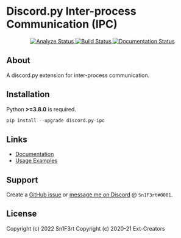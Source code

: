 # Discord.py Inter-process Communication (IPC)

<p style="text-align: center">
        <a href="https://github.com/Sn1F3rt/discord.py-ipc/actions?query=workflow%3AAnalyze+event%3Apush">
            <img alt="Analyze Status"
                 src="https://github.com/Sn1F3rt/discord.py-ipc/workflows/Analyze/badge.svg?event=push" />
        </a>
        <a href="https://github.com/Sn1F3rt/discord.py-ipc/actions?query=workflow%3ABuild+event%3Apush">
            <img alt="Build Status"
                 src="https://github.com/Sn1F3rt/discord.py-ipc/workflows/Build/badge.svg?event=push" />
        </a>
        <a href="https://discordpy-ipc.readthedocs.io/en/latest/?badge=latest">
            <img alt="Documentation Status"
                 src="https://readthedocs.org/projects/discordpy-ipc/badge/?version=latest" />
        </a>
</p>

## About

A discord.py extension for inter-process communication.

## Installation

Python **>=3.8.0** is required.

```py 
pip install --upgrade discord.py-ipc
```

## Links 

- [Documentation](https://discordpy-ipc.readthedocs.io)
- [Usage Examples](https://github.com/Sn1F3rt/discord.py-ipc/tree/main/examples)

## Support

Create a [GitHub issue](https://github.com/Sn1F3rt/discord.py-ipc/issues/new) or [message me on Discord](https://discord.com/users/589768200766619659) @ `Sn1F3rt#0001`. 

## License

Copyright (c) 2022 Sn1F3rt
Copyright (c) 2020-21 Ext-Creators

